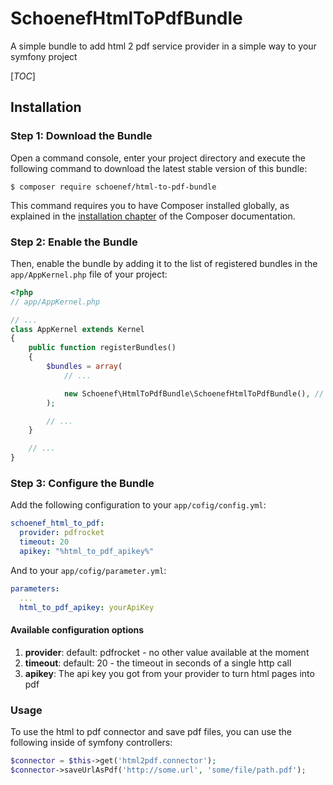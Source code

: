 # SchoenefHtmlToPdfBundle
A simple bundle to add html 2 pdf service provider in a simple way to your symfony project

[_TOC_]

## Installation

### Step 1: Download the Bundle


Open a command console, enter your project directory and execute the
following command to download the latest stable version of this bundle:

```console
$ composer require schoenef/html-to-pdf-bundle
```

This command requires you to have Composer installed globally, as explained
in the [installation chapter](https://getcomposer.org/doc/00-intro.md)
of the Composer documentation.

### Step 2: Enable the Bundle

Then, enable the bundle by adding it to the list of registered bundles
in the `app/AppKernel.php` file of your project:

```php
<?php
// app/AppKernel.php

// ...
class AppKernel extends Kernel
{
    public function registerBundles()
    {
        $bundles = array(
            // ...

            new Schoenef\HtmlToPdfBundle\SchoenefHtmlToPdfBundle(), // takes care of html to pdf conversion via third party services
        );

        // ...
    }

    // ...
}
```

### Step 3: Configure the Bundle

Add the following configuration to your ```app/cofig/config.yml```:
```yml
schoenef_html_to_pdf:
  provider: pdfrocket
  timeout: 20
  apikey: "%html_to_pdf_apikey%"
```

And to your ```app/cofig/parameter.yml```:
```yml
parameters:
  ...
  html_to_pdf_apikey: yourApiKey
```

#### Available configuration options

1. **provider**: default: pdfrocket - no other value available at the moment
1. **timeout**: default: 20 - the timeout in seconds of a single http call
1. **apikey**: The api key you got from your provider to turn html pages into pdf

### Usage

To use the html to pdf connector and save pdf files, you can use the following inside of symfony controllers:

```php
$connector = $this->get('html2pdf.connector');
$connector->saveUrlAsPdf('http://some.url', 'some/file/path.pdf');
```